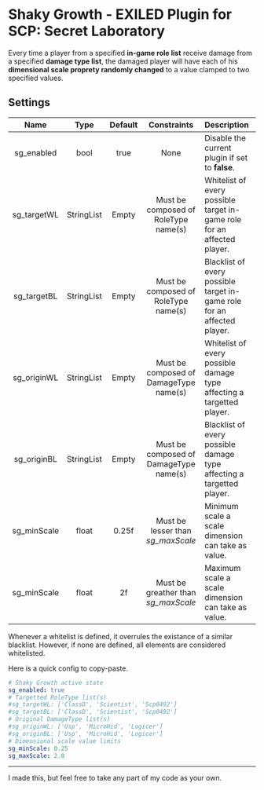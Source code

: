 # Shaky Growth - EXILED Plugin for SCP: Secret Laboratory

Every time a player from a specified **in-game role list** receive damage from a specified **damage type list**, the damaged player will have each of his **dimensional scale proprety randomly changed** to a value clamped to two specified values.

## Settings
Name | Type | Default | Constraints | Description
:---: | :---: | :---: | :---: | :------
sg_enabled | bool | true | None | Disable the current plugin if set to **false**.
sg_targetWL | StringList | Empty | Must be composed of RoleType name(s) | Whitelist of every possible target in-game role for an affected player.
sg_targetBL | StringList | Empty | Must be composed of RoleType name(s) | Blacklist of every possible target in-game role for an affected player.
sg_originWL | StringList | Empty | Must be composed of DamageType name(s) | Whitelist of every possible damage type affecting a targetted player.
sg_originBL | StringList | Empty | Must be composed of DamageType name(s) | Blacklist of every possible damage type affecting a targetted player.
sg_minScale | float | 0.25f | Must be lesser than *sg_maxScale* | Minimum scale a scale dimension can take as value.
sg_minScale | float | 2f | Must be greather than *sg_maxScale* | Maximum scale a scale dimension can take as value.

Whenever a whitelist is defined, it overrules the existance of a similar blacklist. However, if none are defined, all elements are considered whitelisted.

Here is a quick config to copy-paste.

``` yml
# Shaky Growth active state
sg_enabled: true
# Targetted RoleType list(s)
#sg_targetWL: ['ClassD', 'Scientist', 'Scp0492']
#sg_targetBL: ['ClassD', 'Scientist', 'Scp0492']
# Original DamageType list(s)
#sg_originWL: ['Usp', 'MicroHid', 'Logicer']
#sg_originBL: ['Usp', 'MicroHid', 'Logicer']
# Dimensional scale value limits
sg_minScale: 0.25
sg_maxScale: 2.0
```

---

I made this, but feel free to take any part of my code as your own.
